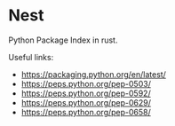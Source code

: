 # Nest

Python Package Index in rust.

Useful links:
- https://packaging.python.org/en/latest/
- https://peps.python.org/pep-0503/
- https://peps.python.org/pep-0592/
- https://peps.python.org/pep-0629/
- https://peps.python.org/pep-0658/
